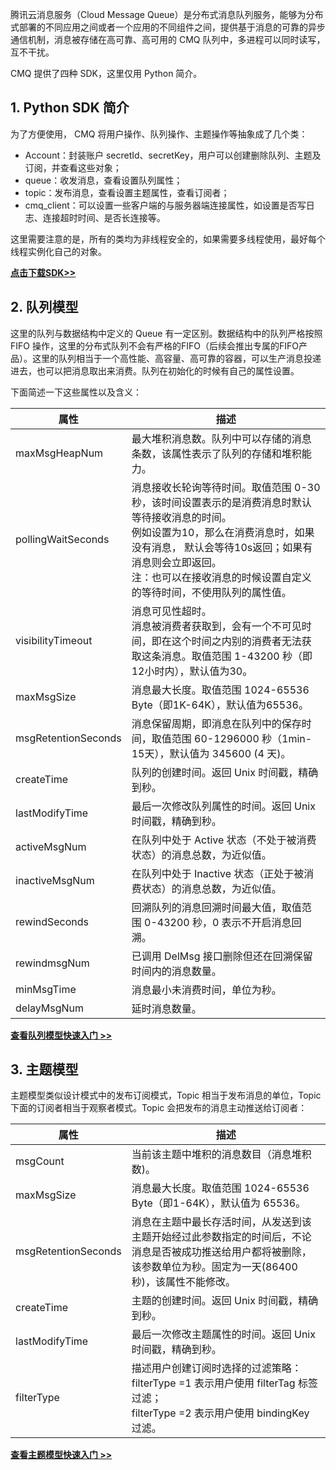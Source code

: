 腾讯云消息服务（Cloud Message Queue）是分布式消息队列服务，能够为分布式部署的不同应用之间或者一个应用的不同组件之间，提供基于消息的可靠的异步通信机制，消息被存储在高可靠、高可用的 CMQ 队列中，多进程可以同时读写，互不干扰。

CMQ 提供了四种 SDK，这里仅用 Python 简介。

## 1. Python SDK 简介

为了方便使用， CMQ 将用户操作、队列操作、主题操作等抽象成了几个类：

- Account：封装账户 secretId、secretKey，用户可以创建删除队列、主题及订阅，并查看这些对象；
- queue：收发消息，查看设置队列属性；
- topic：发布消息，查看设置主题属性，查看订阅者；
- cmq_client：可以设置一些客户端的与服务器端连接属性，如设置是否写日志、连接超时时间、是否长连接等。

这里需要注意的是，所有的类均为非线程安全的，如果需要多线程使用，最好每个线程实例化自己的对象。

**[点击下载SDK>>](https://intl.cloud.tencent.com/zh/document/product/406/6107)**


## 2. 队列模型

这里的队列与数据结构中定义的 Queue 有一定区别。数据结构中的队列严格按照 FIFO 操作，这里的分布式队列不会有严格的FIFO（后续会推出专属的FIFO产品）。这里的队列相当于一个高性能、高容量、高可靠的容器，可以生产消息投递进去，也可以把消息取出来消费。队列在初始化的时候有自己的属性设置。

下面简述一下这些属性以及含义：

| 属性 | 描述 |
|---------|---------|
| maxMsgHeapNum | 最大堆积消息数。队列中可以存储的消息条数，该属性表示了队列的存储和堆积能力。 |
| pollingWaitSeconds | 消息接收长轮询等待时间。取值范围 0-30 秒，该时间设置表示的是消费消息时默认等待接收消息的时间。<br>例如设置为10，那么在消费消息时，如果没有消息， 默认会等待10s返回；如果有消息则会立即返回。<br>注：也可以在接收消息的时候设置自定义的等待时间，不使用队列的属性值。 |
| visibilityTimeout | 消息可见性超时。<br>消息被消费者获取到，会有一个不可见时间，即在这个时间之内别的消费者无法获取这条消息。取值范围 1-43200 秒（即12小时内），默认值为30。 |
| maxMsgSize | 消息最大长度。取值范围 1024-65536 Byte（即1K-64K），默认值为65536。 |
| msgRetentionSeconds | 消息保留周期，即消息在队列中的保存时间，取值范围 60-1296000 秒（1min-15天），默认值为 345600 (4 天)。 |
| createTime | 队列的创建时间。返回 Unix 时间戳，精确到秒。 |
| lastModifyTime | 最后一次修改队列属性的时间。返回 Unix 时间戳，精确到秒。 |
| activeMsgNum | 在队列中处于 Active 状态（不处于被消费状态）的消息总数，为近似值。 |
| inactiveMsgNum | 在队列中处于 Inactive 状态（正处于被消费状态）的消息总数，为近似值。 |
| rewindSeconds | 回溯队列的消息回溯时间最大值，取值范围 0-43200 秒，0 表示不开启消息回溯。 |
| rewindmsgNum | 已调用 DelMsg 接口删除但还在回溯保留时间内的消息数量。 |
| minMsgTime | 消息最小未消费时间，单位为秒。 |
| delayMsgNum | 延时消息数量。|

[**查看队列模型快速入门 >>**](https://intl.cloud.tencent.com/zh/document/product/406/8436)

## 3. 主题模型

主题模型类似设计模式中的发布订阅模式，Topic 相当于发布消息的单位，Topic 下面的订阅者相当于观察者模式。Topic 会把发布的消息主动推送给订阅者：
    

| 属性 | 描述 |
|---------|---------|
| msgCount | 当前该主题中堆积的消息数目（消息堆积数)。 |
| maxMsgSize | 消息最大长度。取值范围 1024-65536 Byte（即1-64K），默认值为 65536。 |
| msgRetentionSeconds | 消息在主题中最长存活时间，从发送到该主题开始经过此参数指定的时间后，不论消息是否被成功推送给用户都将被删除，该参数单位为秒。固定为一天(86400秒)，该属性不能修改。 |
| createTime | 主题的创建时间。返回 Unix 时间戳，精确到秒。 |
| lastModifyTime | 最后一次修改主题属性的时间。返回 Unix 时间戳，精确到秒。 |
| filterType | 描述用户创建订阅时选择的过滤策略：<br> filterType =1 表示用户使用 filterTag 标签过滤；<br>filterType =2 表示用户使用 bindingKey 过滤。 |

[**查看主题模型快速入门 >>**](https://intl.cloud.tencent.com/zh/document/product/406/8437)